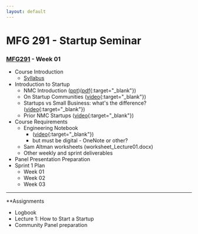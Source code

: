 ```yaml
---
layout: default
---
```


# MFG 291 - Startup Seminar

### [MFG291](../) - Week 01

- Course Introduction
    - [Syllabus](../../course_info/MFG291.Syllabus.pdf)
- Introduction to Startup
    - NMC Introduction ([ppt](intro_to_startup.pptx))([pdf](intro_to_startup.pdf){:target="_blank"})
    - On Startup Communities ([video](https://www.youtube.com/watch?v=3vVX9TmaU18&t=3s){:target="_blank"})
    - Startups vs Small Business: what's the difference? ([video](https://www.youtube.com/watch?v=k26DOtwPN7s){:target="_blank"})
    - Prior NMC Startups ([video](https://youtu.be/SoatUiGvH1E){:target="_blank"})
- Course Requirements
    - Engineering Notebook 
        - ([video](https://www.youtube.com/watch?v=xaFqpd7lNM4){:target="_blank"})
        - but must be digital - OneNote or other?
    - Sam Altman worksheets (worksheet_Lecture01.docx)
    - Other weekly and sprint deliverables
- Panel Presentation Preparation
- Sprint 1 Plan
    - Week 01
    - Week 02
    - Week 03
    
---

**Assignments
- Logbook
- Lecture 1: How to Start a Startup
- Community Panel preparation